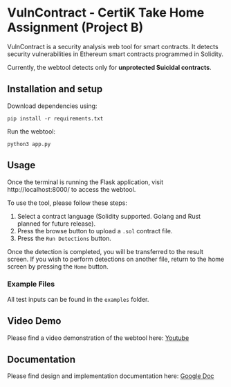 # VulnContract - CertiK Take Home Assignment (Project B)

VulnContract is a security analysis web tool for smart contracts. It detects security vulnerabilities in Ethereum smart contracts programmed in Solidity. 

Currently, the webtool detects only for **unprotected Suicidal contracts**.

## Installation and setup
Download dependencies using:
```
pip install -r requirements.txt
```
Run the webtool:
```
python3 app.py
```

## Usage
Once the terminal is running the Flask application, visit http://localhost:8000/ to access the webtool. 

To use the tool, please follow these steps:
1. Select a contract language (Solidity supported. Golang and Rust planned for future release).
2. Press the browse button to upload a `.sol` contract file.
3. Press the `Run Detections` button.

Once the detection is completed, you will be transferred to the result screen. If you wish to perform detections on another file, return to the home screen by pressing the `Home` button.

### Example Files
All test inputs can be found in the `examples` folder.

## Video Demo
Please find a video demonstration of the webtool here: [Youtube](https://www.youtube.com/watch?v=noqPczBkKJs)

## Documentation
Please find design and implementation documentation here: [Google Doc](https://docs.google.com/document/d/1ChN1sSe9viZSnBZN61JOiARuszOb4u3eG0Py4BbbHfA/edit?usp=sharing)
